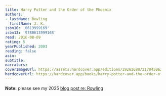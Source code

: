 ```yaml
---
title: Harry Potter and the Order of the Phoenix
authors:
- lastName: Rowling
  firstName: J. K.
isbn10: '0613999169'
isbn13: '9780613999168'
read: 2016-08-09
rating: 5
yearPublished: 2003
reading: false
asin:
subtitle:
narrators:
coverImageUrl: https://assets.hardcover.app/editions/29262698/2170450621507933-58613451.jpg
hardcoverUrl: https://hardcover.app/books/harry-potter-and-the-order-of-the-phoenix/editions/11816654
---
```

**Note:** please see my 2025 [blog post re: Rowling](/blog/2025/04/jk-rowling)
